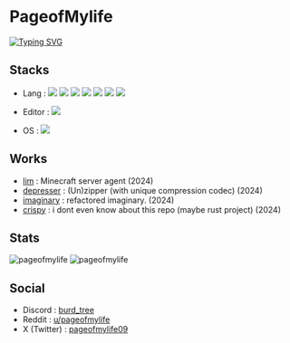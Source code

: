 # PageofMylife
[![Typing SVG](https://readme-typing-svg.demolab.com?font=Do+Hyeon&size=25&pause=1000&random=false&width=435&lines=Page+of+my+life;Touch+some+grass;I+want+to+make+good+pfp)](https://git.io/typing-svg)

## Stacks

- Lang : <img src="https://img.shields.io/badge/Python-black?style=flat&logo=Python&logoColor=3776AB"/> <img src="https://img.shields.io/badge/Markdown-black?style=flat&logo=markdown&logoColor=white"/> <img src="https://img.shields.io/badge/Git-black?style=flat&logo=git&logoColor=F05032"/> <img src="https://img.shields.io/badge/Rust-black?style=flat&logo=Rust&logoColor=FFFFFF"/> <img src="https://img.shields.io/badge/Next.js-black?style=flat&logo=Next.js&logoColor=FFFFFF"/> <img src="https://img.shields.io/badge/React-black?style=flat&logo=React&logoColor=#61DAFB"/> <img src="https://img.shields.io/badge/Json-black?style=flat&logo=Json&logoColor=FFFFFF"/>

- Editor : <img src="https://img.shields.io/badge/VSCode-black?style=flat&logo=visualstudiocode&logoColor=007ACC"/>

- OS : <img src="https://img.shields.io/badge/Windows-black?style=flat&logo=Windows&logoColor=0078D4"/>

## Works
- [lim](https://github.com/pageofmylife/lim) : Minecraft server agent (2024)
- [depresser](https://github.com/pageofmylife/depresser) : (Un)zipper (with unique compression codec) (2024)
- [imaginary](https://github.com/pageofmylife/imaginary) : refactored imaginary. (2024)
- [crispy](https://github.com/pageofmylife/crispy) : i dont even know about this repo (maybe rust project) (2024)

## Stats
![pageofmylife](https://github-readme-stats.vercel.app/api?username=pageofmylife)
![pageofmylife](https://github-readme-stats.vercel.app/api/top-langs?username=pageofmylife&show_icons=true&theme=tokyonight&layout=compact)

## Social
- Discord : <a href="https://discord.com/users/1051121269355073588">burd_tree</a>
- Reddit : <a href="https://www.reddit.com/user/pageofmylife/">u/pageofmylife</a>
- X (Twitter) : <a href="https://x.com/pageofmylife09">pageofmylife09</a>
